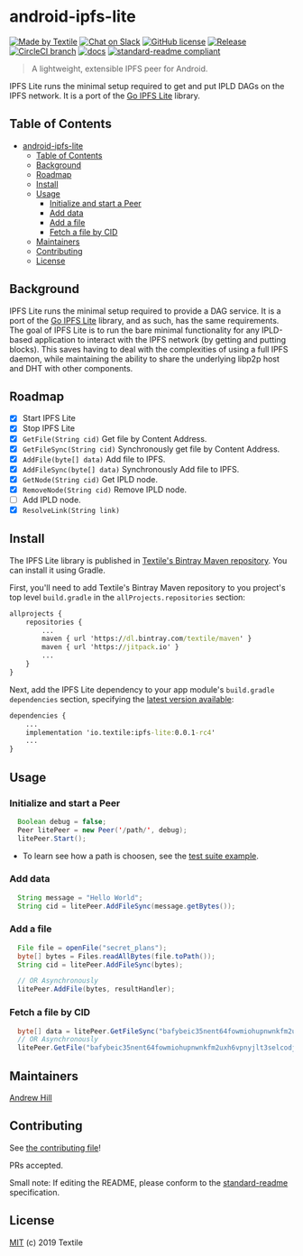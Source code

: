 # android-ipfs-lite

[![Made by Textile](https://img.shields.io/badge/made%20by-Textile-informational.svg?style=flat-square)](https://textile.io)
[![Chat on Slack](https://img.shields.io/badge/slack-slack.textile.io-informational.svg?style=flat-square)](https://slack.textile.io)
[![GitHub license](https://img.shields.io/github/license/textileio/android-ipfs-lite.svg?style=flat-square)](./LICENSE)
[![Release](https://img.shields.io/github/release/textileio/android-ipfs-lite.svg?style=flat-square)](https://github.com/textileio/android-ipfs-lite/releases/latest)
[![CircleCI branch](https://img.shields.io/circleci/project/github/textileio/android-ipfs-lite/master.svg?style=flat-square)](https://circleci.com/gh/textileio/android-ipfs-lite)
[![docs](https://img.shields.io/badge/docs-master-success.svg?style=popout-square)](https://textileio.github.io/android-ipfs-lite/)
[![standard-readme compliant](https://img.shields.io/badge/standard--readme-OK-green.svg?style=flat-square)](https://github.com/RichardLitt/standard-readme)

> A lightweight, extensible IPFS peer for Android.

IPFS Lite runs the minimal setup required to get and put IPLD DAGs on the IPFS network. It is a port of the [Go IPFS Lite](https://github.com/hsanjuan/ipfs-lite) library.

## Table of Contents

- [android-ipfs-lite](#android-ipfs-lite)
  - [Table of Contents](#table-of-contents)
  - [Background](#background)
  - [Roadmap](#roadmap)
  - [Install](#install)
  - [Usage](#usage)
    - [Initialize and start a Peer](#initialize-and-start-a-peer)
    - [Add data](#add-data)
    - [Add a file](#add-a-file)
    - [Fetch a file by CID](#fetch-a-file-by-cid)
  - [Maintainers](#maintainers)
  - [Contributing](#contributing)
  - [License](#license)

## Background

IPFS Lite runs the minimal setup required to provide a DAG service. It is a port of the [Go IPFS Lite](https://github.com/hsanjuan/ipfs-lite) library, and as such, has the same requirements. The goal of IPFS Lite is to run the bare minimal functionality for any IPLD-based application to interact with the IPFS network (by getting and putting blocks). This saves having to deal with the complexities of using a full IPFS daemon, while maintaining the ability to share the underlying libp2p host and DHT with other components.

## Roadmap

- [x] Start IPFS Lite
- [x] Stop IPFS Lite
- [x] `GetFile(String cid)` Get file by Content Address.
- [x] `GetFileSync(String cid)` Synchronously get file by Content Address.
- [x] `AddFile(byte[] data)` Add file to IPFS.
- [x] `AddFileSync(byte[] data)` Synchronously Add file to IPFS.
- [x] `GetNode(String cid)` Get IPLD node.
- [x] `RemoveNode(String cid)` Remove IPLD node.
- [ ] Add IPLD node.
- [x] `ResolveLink(String link)`

## Install

The IPFS Lite library is published in [Textile's Bintray Maven repository](https://dl.bintray.com/textile/maven).
You can install it using Gradle.

First, you'll need to add Textile's Bintray Maven repository to you project's top level `build.gradle` in the `allProjects.repositories` section:

```cmd
allprojects {
    repositories {
        ...
        maven { url 'https://dl.bintray.com/textile/maven' }
        maven { url 'https://jitpack.io' }
        ...
    }
}
```

Next, add the IPFS Lite dependency to your app module's `build.gradle` `dependencies` section, specifying the [latest version available](https://bintray.com/textile/maven/ipfs-lite/_latestVersion):

```cmd
dependencies {
    ...
    implementation 'io.textile:ipfs-lite:0.0.1-rc4'
    ...
}
```

## Usage

### Initialize and start a Peer

```java
  Boolean debug = false;
  Peer litePeer = new Peer('/path/', debug);
  litePeer.Start();
```

* To learn see how a path is choosen, see the [test suite example](https://github.com/textileio/android-ipfs-lite/blob/master/ipfslite/src/androidTest/java/io/textile/ipfslite/PeerTest.java#L38).

### Add data

```java
  String message = "Hello World";
  String cid = litePeer.AddFileSync(message.getBytes());
```

### Add a file

```java
  File file = openFile("secret_plans");
  byte[] bytes = Files.readAllBytes(file.toPath());
  String cid = litePeer.AddFileSync(bytes);

  // OR Asynchronously
  litePeer.AddFile(bytes, resultHandler);
```

### Fetch a file by CID

```java
  byte[] data = litePeer.GetFileSync("bafybeic35nent64fowmiohupnwnkfm2uxh6vpnyjlt3selcodjipfrokgi");
  // OR Asynchronously
  litePeer.GetFile("bafybeic35nent64fowmiohupnwnkfm2uxh6vpnyjlt3selcodjipfrokgi", resultHandler);
```

## Maintainers

[Andrew Hill](https://github.com/andrewxhill)

## Contributing

See [the contributing file](CONTRIBUTING.md)!

PRs accepted.

Small note: If editing the README, please conform to the [standard-readme](https://github.com/RichardLitt/standard-readme) specification.

## License

[MIT](LICENSE) (c) 2019 Textile
